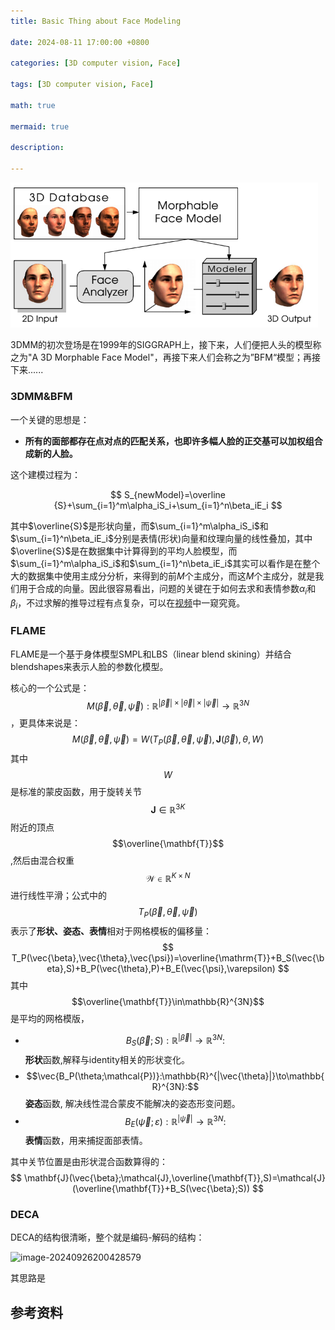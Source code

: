 ```yaml
---
title: Basic Thing about Face Modeling

date: 2024-08-11 17:00:00 +0800

categories: [3D computer vision, Face]

tags: [3D computer vision, Face]

math: true

mermaid: true

description: 

---
```


<img src="../imgs/3dv/3dv6/image-1.png" alt="image-20240826225323110" style="zoom:67%;" />

3DMM的初次登场是在1999年的SIGGRAPH上，接下来，人们便把人头的模型称之为"A 3D Morphable Face Model"，再接下来人们会称之为”BFM“模型；再接下来......

### 3DMM&BFM

一个关键的思想是：

* **所有的面部都存在点对点的匹配关系，也即许多幅人脸的正交基可以加权组合成新的人脸。**

这个建模过程为：


$$
S_{newModel}=\overline  {S}+\sum_{i=1}^m\alpha_iS_i+\sum_{i=1}^n\beta_iE_i
$$

其中$\overline{S}$是形状向量，而$\sum_{i=1}^m\alpha_iS_i$和$\sum_{i=1}^n\beta_iE_i$分别是表情(形状)向量和纹理向量的线性叠加，其中$\overline{S}$是在数据集中计算得到的平均人脸模型，而$\sum_{i=1}^m\alpha_iS_i$和$\sum_{i=1}^n\beta_iE_i$其实可以看作是在整个大的数据集中使用主成分分析，来得到的前$M$个主成分，而这$M$个主成分，就是我们用于合成的向量。因此很容易看出，问题的关键在于如何去求和表情参数$\alpha_i$和$\beta_i$，不过求解的推导过程有点复杂，可以在[视频](https://www.bilibili.com/video/BV1La4y1c7Qg/?spm_id_from=333.337.search-card.all.click&vd_source=32f9de072b771f1cd307ca15ecf84087)中一窥究竟。

### FLAME

FLAME是一个基于身体模型SMPL和LBS（linear blend skining）并结合blendshapes来表示人脸的参数化模型。

核心的一个公式是：$$M(\vec{\beta},\vec{\theta},\vec{\psi}):\mathbb{R}^{|\vec{\beta}|\times|\vec{\theta}|\times|\vec{\psi}|}\to\mathbb{R}^{3N}$$，更具体来说是：
$$
M(\vec{\beta},\vec{\theta},\vec{\psi})=W(T_P(\vec{\beta},\vec{\theta},\vec{\psi}),\mathbf{J}(\vec{\beta}),\theta,W)
$$
其中$$W$$是标准的蒙皮函数，用于旋转关节$$\mathbf{J}\in\mathbb{R}^{3K}$$附近的顶点$$\overline{\mathbf{T}}$$,然后由混合权重$$\mathcal{W}\in\mathbb{R}^{K\times N}$$进行线性平滑；公式中的$$T_P(\vec{\beta},\vec{\theta},\vec{\psi})$$表示了**形状、姿态、表情**相对于网格模板的偏移量：
$$
T_P(\vec{\beta},\vec{\theta},\vec{\psi})=\overline{\mathrm{T}}+B_S(\vec{\beta},S)+B_P(\vec{\theta},P)+B_E(\vec{\psi},\varepsilon)
$$
其中$$\overline{\mathbf{T}}\in\mathbb{R}^{3N}$$是平均的网格模版，

- $$B_S(\vec{\beta};S):\mathbb{R}^{|\vec{\beta}|}\to\mathbb{R}^{3N}:$$**形状**函数,解释与identity相关的形状变化。
- $$\vec{B_P(\theta;\mathcal{P})}:\mathbb{R}^{|\vec{\theta}|}\to\mathbb{R}^{3N}:$$**姿态**函数, 解决线性混合蒙皮不能解决的姿态形变问题。
- $$B_E(\vec{\psi};\varepsilon):\mathbb{R}^{|\vec{\psi}|}\to\mathbb{R}^{3N}:$$**表情**函数，用来捕捉面部表情。

其中关节位置是由形状混合函数算得的：
$$
\mathbf{J}(\vec{\beta};\mathcal{J},\overline{\mathbf{T}},S)=\mathcal{J}(\overline{\mathbf{T}}+B_S(\vec{\beta};S))
$$

### DECA

DECA的结构很清晰，整个就是编码-解码的结构：

![image-20240926200428579](../../cfcys.github.io/_posts/images/img_dip/image-20240926200428579.png)

  其思路是                                                                                                                                                                                                                                                                                                                                                                                                                                                                                                                                                                                                                                                                                                                                                                                                                                

## 参考资料

> 
>

